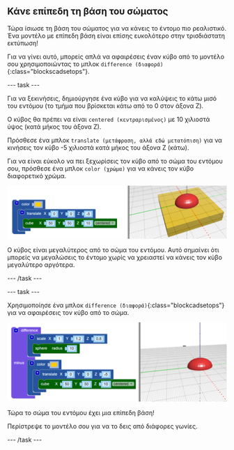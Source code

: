 ## Κάνε επίπεδη τη βάση του σώματος

Τώρα ίσιωσε τη βάση του σώματος για να κάνεις το έντομο πιο ρεαλιστικό. Ένα μοντέλο με επίπεδη βάση είναι επίσης ευκολότερο στην τρισδιάστατη εκτύπωση!

Για να γίνει αυτό, μπορείς απλά να αφαιρέσεις έναν κύβο από το μοντέλο σου χρησιμοποιώντας το μπλοκ `difference (διαφορά)`{:class="blockscadsetops"}.

--- task ---

Για να ξεκινήσεις, δημιούργησε ένα κύβο για να καλύψεις το κάτω μισό του εντόμου (το τμήμα που βρίσκεται κάτω από το 0 στον άξονα Z).

Ο κύβος θα πρέπει να είναι `centered (κεντραρισμένος)` με 10 χιλιοστά ύψος (κατά μήκος του άξονα Ζ).

Πρόσθεσε ένα μπλοκ `translate (μετάφραση, αλλά εδώ μετατόπιση)` για να κινήσεις τον κύβο -5 χιλιοστά κατά μήκος του άξονα Ζ (κάτω).

Για να είναι εύκολο να πει ξεχωρίσεις τον κύβο από το σώμα του εντόμου σου, πρόσθεσε ένα μπλοκ `color (χρώμα)` για να κάνεις τον κύβο διαφορετικό χρώμα.

![στιγμιότυπο οθόνης](images/bug-body-cuboid.png)

Ο κύβος είναι μεγαλύτερος από το σώμα του εντόμου. Αυτό σημαίνει ότι μπορείς να μεγαλώσεις το έντομο χωρίς να χρειαστεί να κάνεις τον κύβο μεγαλύτερο αργότερα.

--- /task ---

--- task ---

Χρησιμοποίησε ένα μπλοκ `difference (διαφορά)`{:class="blockcadsetops"} για να αφαιρέσεις τον κύβο από το σώμα.

![στιγμιότυπο οθόνης](images/bug-difference.png)

Τώρα το σώμα του εντόμου έχει μια επίπεδη βάση!

Περίστρεψε το μοντέλο σου για να το δεις από διάφορες γωνίες.

--- /task ---



  
